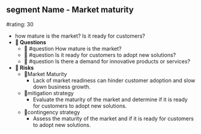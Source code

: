 ## segment Name - Market maturity
#rating: 30
- how mature is the market? Is it ready for customers?
- **💭 Questions**
  - 💭 #question How mature is the market?
  - 💭 #question Is it ready for customers to adopt new solutions?
  - 💭 #question Is there a demand for innovative products or services?
- **🚨 Risks**
  - 🚨Market Maturity
    - Lack of market readiness can hinder customer adoption and slow down business growth.
  - 🚨mitigation strategy
    - Evaluate the maturity of the market and determine if it is ready for customers to adopt new solutions.
  - 🚨contingency strategy
    - Assess the maturity of the market and if it is ready for customers to adopt new solutions.


